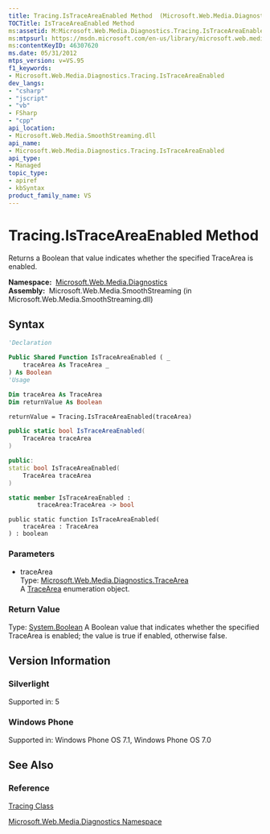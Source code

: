 ```yaml
---
title: Tracing.IsTraceAreaEnabled Method  (Microsoft.Web.Media.Diagnostics)
TOCTitle: IsTraceAreaEnabled Method
ms:assetid: M:Microsoft.Web.Media.Diagnostics.Tracing.IsTraceAreaEnabled(Microsoft.Web.Media.Diagnostics.TraceArea)
ms:mtpsurl: https://msdn.microsoft.com/en-us/library/microsoft.web.media.diagnostics.tracing.istraceareaenabled(v=VS.95)
ms:contentKeyID: 46307620
ms.date: 05/31/2012
mtps_version: v=VS.95
f1_keywords:
- Microsoft.Web.Media.Diagnostics.Tracing.IsTraceAreaEnabled
dev_langs:
- "csharp"
- "jscript"
- "vb"
- FSharp
- "cpp"
api_location:
- Microsoft.Web.Media.SmoothStreaming.dll
api_name:
- Microsoft.Web.Media.Diagnostics.Tracing.IsTraceAreaEnabled
api_type:
- Managed
topic_type:
- apiref
- kbSyntax
product_family_name: VS
---
```


# Tracing.IsTraceAreaEnabled Method

Returns a Boolean that value indicates whether the specified TraceArea is enabled.

**Namespace:**  [Microsoft.Web.Media.Diagnostics](microsoft-web-media-diagnostics-namespace_1.md)  
**Assembly:**  Microsoft.Web.Media.SmoothStreaming (in Microsoft.Web.Media.SmoothStreaming.dll)

## Syntax

```vb
'Declaration

Public Shared Function IsTraceAreaEnabled ( _
    traceArea As TraceArea _
) As Boolean
'Usage

Dim traceArea As TraceArea
Dim returnValue As Boolean

returnValue = Tracing.IsTraceAreaEnabled(traceArea)
```

```csharp
public static bool IsTraceAreaEnabled(
    TraceArea traceArea
)
```

```cpp
public:
static bool IsTraceAreaEnabled(
    TraceArea traceArea
)
```

``` fsharp
static member IsTraceAreaEnabled : 
        traceArea:TraceArea -> bool 
```

```jscript
public static function IsTraceAreaEnabled(
    traceArea : TraceArea
) : boolean
```

### Parameters

  - traceArea  
    Type: [Microsoft.Web.Media.Diagnostics.TraceArea](tracearea-enumeration-microsoft-web-media-diagnostics_1.md)  
    A [TraceArea](tracearea-enumeration-microsoft-web-media-diagnostics_1.md) enumeration object.

### Return Value

Type: [System.Boolean](https://msdn.microsoft.com/library/a28wyd50\(v=vs.95\))  
A Boolean value that indicates whether the specified TraceArea is enabled; the value is true if enabled, otherwise false.

## Version Information

### Silverlight

Supported in: 5  

### Windows Phone

Supported in: Windows Phone OS 7.1, Windows Phone OS 7.0  

## See Also

### Reference

[Tracing Class](tracing-class-microsoft-web-media-diagnostics_1.md)

[Microsoft.Web.Media.Diagnostics Namespace](microsoft-web-media-diagnostics-namespace_1.md)

